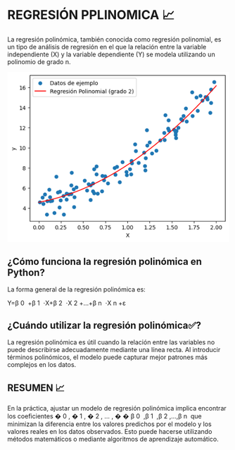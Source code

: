 # REGRESIÓN PPLINOMICA 📈

 La regresión polinómica, también conocida como regresión polinomial, es un tipo de análisis de regresión en el que la relación entre la variable independiente (X) y la variable dependiente (Y) se modela utilizando un polinomio de grado n.
 
![alt text](image.png)

 ## ¿Cómo funciona la regresión polinómica en Python?

 La forma general de la regresión polinómica es:

 Y=β 
0
​
 +β 
1
​
 ⋅X+β 
2
​
 ⋅X 
2
 +…+β 
n
​
 ⋅X 
n
 +ε

 ## ¿Cuándo utilizar la regresión polinómica✅?

 La regresión polinómica es útil cuando la relación entre las variables no puede describirse adecuadamente mediante una línea recta. Al introducir términos polinómicos, el modelo puede capturar mejor patrones más complejos en los datos.
 

 ## RESUMEN 📈

 En la práctica, ajustar un modelo de regresión polinómica implica encontrar los coeficientes 
�
0
,
�
1
,
�
2
,
…
,
�
�
β 
0
​
 ,β 
1
​
 ,β 
2
​
 ,…,β 
n
​
  que minimizan la diferencia entre los valores predichos por el modelo y los valores reales en los datos observados. Esto puede hacerse utilizando métodos matemáticos o mediante algoritmos de aprendizaje automático.